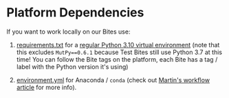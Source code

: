 # Platform Dependencies

If you want to work locally on our Bites use:

1. [requirements.txt](https://github.com/pybites/platform-dependencies/blob/master/requirements.txt) for a [regular Python 3.10 virtual environment](https://pybit.es/the-beauty-of-virtualenv.html) (note that this excludes `MutPy==0.6.1` because Test Bites still use Python 3.7 at this time! You can follow the Bite tags on the platform, each Bite has a tag / label with the Python version it's using) 

2. [environment.yml](https://github.com/pybites/platform-dependencies/blob/master/environment.yml) for Anaconda / `conda` (check out [Martin's workflow article](https://pybit.es/guest-anaconda-workflow.html) for more info).
